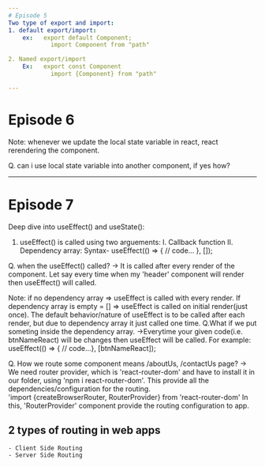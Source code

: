 ```yaml
---
# Episode 5 
Two type of export and import:
1. default export/import: 
    ex:   export default Component;
            import Component from "path"

2. Named export/import
    Ex:   export const Component
            import {Component} from "path"

---
```


# Episode 6

Note: whenever we update the local state variable in react, react rerendering the component.

Q. can i use local state variable into another component, if yes how?

---

# Episode 7

Deep dive into useEffect() and useState():

1. useEffect() is called using two arguements:
   I. Callback function
   II. Dependency array: Syntax- useEffect(() => { // code... }, []);

Q. when the useEffect() called?
-> It is called after every render of the component. Let say every time when my 'header' component will render then useEffect() will called.

Note: if no dependency array => useEffect is called with every render.
If dependency array is empty = [] => useEffect is called on initial render(just once).
The default behavior/nature of useEffect is to be called after each render, but due to dependency array it just called one time.
Q.What if we put someting inside the dependency array.
->Everytime your given code(i.e. btnNameReact) will be changes then useEffect will be called. For example: useEffect(() => { // code...}, [btnNameReact]);

Q. How we route some component means /aboutUs, /contactUs page?
-> We need router provider, which is 'react-router-dom' and have to install it in our folder, using 'npm i react-router-dom'. This provide all the dependencies/configuration for the routing.  
'import {createBrowserRouter, RouterProvider} from 'react-router-dom'
In this, 'RouterProvider' component provide the routing configuration to app.

## 2 types of routing in web apps

    - Client Side Routing
    - Server Side Routing
